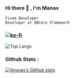 ### Hi there 👋 , I'm Manav
```
Fivem Developer
Developer at QBCore Framework 
```
<!--
**singh-manavv/singh-manavv** is a ✨ _special_ ✨ repository because its `README.md` (this file) appears on your GitHub profile.

Here are some ideas to get you started:

- 🔭 I’m currently working on ...
- 🌱 I’m currently learning ...
- 👯 I’m looking to collaborate on ...
- 🤔 I’m looking for help with ...
- 💬 Ask me about ...
- 📫 How to reach me: ...
- 😄 Pronouns: ...
- ⚡ Fun fact: ...
-->
### [![ko-fi](https://ko-fi.com/img/githubbutton_sm.svg)](https://ko-fi.com/P5P2DYTUD)
![Top Langs](https://github-readme-stats.vercel.app/api/top-langs/?username=singh-manavv&layout=compact&theme=nightowl)
### Github Stats :
[![Anurag's GitHub stats](https://github-readme-stats.vercel.app/api?username=singh-manavv&theme=nightowl&show_icons=true)](https://ko-fi.com/singhmanav)


